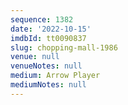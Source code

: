 ```yaml
---
sequence: 1382
date: '2022-10-15'
imdbId: tt0090837
slug: chopping-mall-1986
venue: null
venueNotes: null
medium: Arrow Player
mediumNotes: null
---
```


